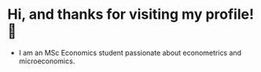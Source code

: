# Hi, and thanks for visiting my profile! 👋
 - I am an MSc Economics student passionate about econometrics and microeconomics.
 

 







